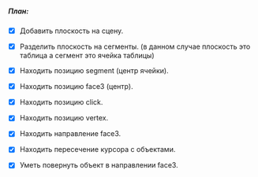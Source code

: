 
##### План:
- [x] Добавить плоскость на сцену.
- [x] Разделить плоскость на сегменты. (в данном случае плоскость это таблица а сегмент это ячейка таблицы)
- [x] Находить позицию segment (центр ячейки).
- [x] Находить позицию face3 (центр).
- [x] Находить позицию click.
- [x] Находить позицию vertex.
- [x] Находить направление face3.
- [x] Находить пересечение курсора с объектами.
- [x] Уметь повернуть объект в направлении face3.


